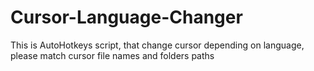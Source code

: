 # Cursor-Language-Changer
This is AutoHotkeys script, that change cursor depending on language, please match cursor file names and folders paths
